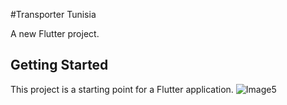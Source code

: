 #Transporter Tunisia

A new Flutter project.

## Getting Started

This project is a starting point for a Flutter application.
 ![Image5](https://i.postimg.cc/6wRVhCdC/flutter.png)
 
 


